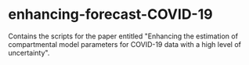 # enhancing-forecast-COVID-19
Contains the scripts for the paper entitled "Enhancing the estimation of compartmental model parameters for COVID-19 data with a high level of uncertainty".
